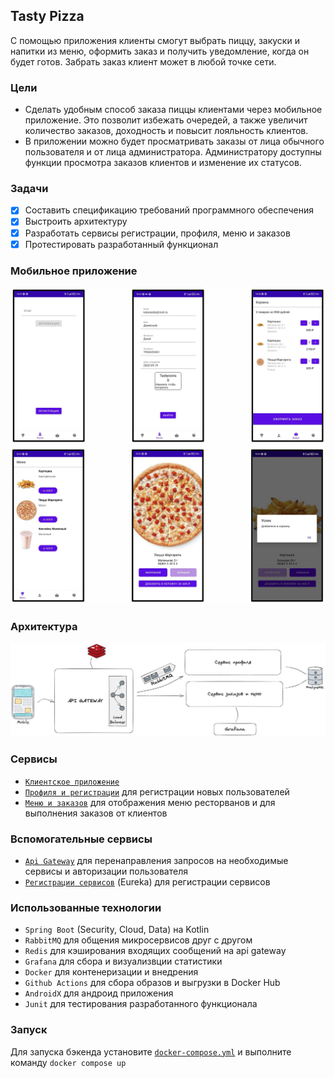 <!--

**Here are some ideas to get you started:**

🙋‍♀️ A short introduction - what is your organization all about?
🌈 Contribution guidelines - how can the community get involved?
👩‍💻 Useful resources - where can the community find your docs? Is there anything else the community should know?
🍿 Fun facts - what does your team eat for breakfast?
🧙 Remember, you can do mighty things with the power of [Markdown](https://docs.github.com/github/writing-on-github/getting-started-with-writing-and-formatting-on-github/basic-writing-and-formatting-syntax)
-->

## Tasty Pizza
С помощью приложения клиенты смогут выбрать пиццу, закуски и напитки из меню, оформить заказ и получить уведомление, когда он будет готов. Забрать заказ клиент может в любой точке сети.

### Цели
* Сделать удобным способ заказа пиццы клиентами через мобильное приложение. Это позволит избежать очередей, а также увеличит количество заказов, доходность и повысит лояльность клиентов.
* В приложении можно будет просматривать заказы от лица обычного пользователя и от лица администратора. Администратору доступны функции просмотра заказов клиентов и изменение их статусов.


### Задачи
- [x] Составить спецификацию требований программного обеспечения
- [x] Выстроить архитектуру 
- [x] Разработать сервисы регистрации, профиля, меню и заказов
- [x] Протестировать разработанный функционал

### Мобильное приложение
![alt text](https://github.com/TastyPizza/.github/blob/main/assets/android_app1.png)
![alt text](https://github.com/TastyPizza/.github/blob/main/assets/android_app2.png)
### Архитектура
![alt text](https://github.com/TastyPizza/.github/blob/main/assets/%D0%90%D1%80%D1%85%D0%B8%D1%82%D0%B5%D0%BA%D1%82%D1%83%D1%80%D0%B0.jpeg)

### Сервисы 
* [`Клиентское приложение`](https://github.com/TastyPizza/tasty-pizza-client) 
* [`Профиля и регистрации`](https://github.com/TastyPizza/profile-service.spring) для регистрации новых пользователей 
* [`Меню и заказов`](https://github.com/TastyPizza/menu-orders-service) для отображения меню ресторванов и для выполнения заказов от клиентов

### Вспомогательные сервисы
* [`Api Gateway`](https://github.com/TastyPizza/api-gateway) для перенаправления запросов на необходимые сервисы и авторизации пользователя
* [`Регистрации сервисов`](https://github.com/TastyPizza/service-discovery) (Eureka) для регистрации сервисов 

### Использованные технологии 
* `Spring Boot` (Security, Cloud, Data) на Kotlin
* `RabbitMQ` для общения микросервисов друг с другом 
* `Redis` для кэширования входящих сообщений на api gateway
* `Grafana` для сбора и визуализвции статистики
* `Docker` для контенеризации и внедрения
* `Github Actions` для сбора образов и выгрузки в Docker Hub
* `AndroidX` для андроид приложения
* `Junit` для тестирования разработанного функционала

### Запуск 
Для запуска бэкенда установите [`docker-compose.yml`](https://github.com/TastyPizza/.github/blob/main/assets/docker-compose.yml) и выполните команду `docker compose up`

